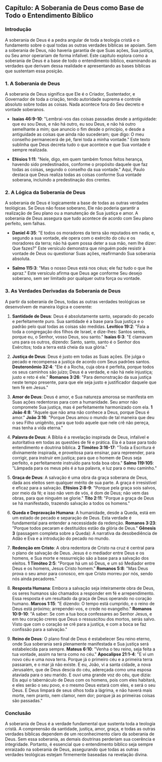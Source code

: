 ## Capítulo: A Soberania de Deus como Base de Todo o Entendimento Bíblico

### Introdução

A soberania de Deus é a pedra angular de toda a teologia cristã e o fundamento sobre o qual todas as outras verdades bíblicas se apoiam. Sem a soberania de Deus, não haveria garantia de que Suas ações, Sua justiça, ou Seu amor operariam de forma infalível. Este capítulo explora como a soberania de Deus é a base de todo o entendimento bíblico, examinando as verdades que derivam dessa realidade e apresentando as bases bíblicas que sustentam essa posição.

### 1. A Soberania de Deus

A soberania de Deus significa que Ele é o Criador, Sustentador, e Governador de toda a criação, tendo autoridade suprema e controle absoluto sobre todas as coisas. Nada acontece fora do Seu decreto e vontade soberanos. 

- **Isaías 46:9-10**: "Lembrai-vos das coisas passadas desde a antiguidade: que eu sou Deus, e não há outro, eu sou Deus, e não há outro semelhante a mim; que anuncio o fim desde o princípio, e desde a antiguidade as coisas que ainda não sucederam; que digo: O meu conselho permanecerá de pé, farei toda a minha vontade." Este texto sublinha que Deus decreta tudo o que acontece e que Sua vontade é sempre realizada.

- **Efésios 1:11**: "Nele, digo, em quem também fomos feitos herança, havendo sido predestinados, conforme o propósito daquele que faz todas as coisas, segundo o conselho da sua vontade." Aqui, Paulo destaca que Deus realiza todas as coisas conforme Sua vontade soberana, incluindo a predestinação dos crentes.

### 2. A Lógica da Soberania de Deus

A soberania de Deus é logicamente a base de todas as outras verdades teológicas. Se Deus não fosse soberano, Ele não poderia garantir a realização de Seu plano ou a manutenção de Sua justiça e amor. A soberania de Deus assegura que tudo acontece de acordo com Seu plano perfeito, sem falhas.

- **Daniel 4:35**: "E todos os moradores da terra são reputados em nada; e, segundo a sua vontade, ele opera com o exército do céu e os moradores da terra; não há quem possa deter a sua mão, nem lhe dizer: Que fazes?" Este versículo demonstra que ninguém pode resistir à vontade de Deus ou questionar Suas ações, reafirmando Sua soberania absoluta.

- **Salmo 115:3**: "Mas o nosso Deus está nos céus; ele faz tudo o que lhe apraz." Este versículo afirma que Deus age conforme Seu desejo soberano, sem ser limitado por qualquer outra força ou vontade.

### 3. As Verdades Derivadas da Soberania de Deus

A partir da soberania de Deus, todas as outras verdades teológicas se desenvolvem de maneira lógica e coerente:

1. **Santidade de Deus**: Deus é absolutamente santo, separado do pecado e perfeitamente puro. Sua santidade é a base para Sua justiça e o padrão pelo qual todas as coisas são medidas. **Levítico 19:2**: "Fala a toda a congregação dos filhos de Israel, e dize-lhes: Santos sereis, porque eu, o Senhor, vosso Deus, sou santo." **Isaías 6:3**: "E clamavam uns para os outros, dizendo: Santo, santo, santo é o Senhor dos Exércitos; toda a terra está cheia da sua glória."

2. **Justiça de Deus**: Deus é justo em todas as Suas ações. Ele julga o pecado e recompensa a justiça de acordo com Seus padrões santos. **Deuteronômio 32:4**: "Ele é a Rocha, cuja obra é perfeita, porque todos os seus caminhos são juízo; Deus é a verdade, e não há nele injustiça; justo e reto é ele." **Romanos 3:26**: "Para demonstração da sua justiça neste tempo presente, para que ele seja justo e justificador daquele que tem fé em Jesus."

3. **Amor de Deus**: Deus é amor, e Sua natureza amorosa se manifesta em Suas ações redentoras para com a humanidade. Seu amor não compromete Sua justiça, mas é perfeitamente harmonizado com ela. **1 João 4:8**: "Aquele que não ama não conhece a Deus, porque Deus é amor." **João 3:16**: "Porque Deus amou o mundo de tal maneira que deu o seu Filho unigênito, para que todo aquele que nele crê não pereça, mas tenha a vida eterna."

4. **Palavra de Deus**: A Bíblia é a revelação inspirada de Deus, infalível e autoritativa em todas as questões de fé e prática. Ela é a base para todo entendimento e doutrina bíblica. **2 Timóteo 3:16-17**: "Toda a Escritura é divinamente inspirada, e proveitosa para ensinar, para repreender, para corrigir, para instruir em justiça; para que o homem de Deus seja perfeito, e perfeitamente instruído para toda boa obra." **Salmo 119:105**: "Lâmpada para os meus pés é a tua palavra, e luz para o meu caminho."

5. **Graça de Deus**: A salvação é uma obra da graça soberana de Deus, dada aos eleitos sem qualquer mérito de sua parte. A graça é irresistível e eficaz para a salvação. **Efésios 2:8-9**: "Porque pela graça sois salvos, por meio da fé; e isso não vem de vós, é dom de Deus; não vem das obras, para que ninguém se glorie." **Tito 2:11**: "Porque a graça de Deus se há manifestado, trazendo salvação a todos os homens."

6. **Queda e Depravação Humana**: A humanidade, desde a Queda, está em um estado de pecado e separação de Deus. Esta verdade é fundamental para entender a necessidade da redenção. **Romanos 3:23**: "Porque todos pecaram e destituídos estão da glória de Deus." **Gênesis 3** (passagem completa sobre a Queda): A narrativa da desobediência de Adão e Eva e a introdução do pecado no mundo.

7. **Redenção em Cristo**: A obra redentora de Cristo na cruz é central para o plano de salvação de Deus. Jesus é o mediador entre Deus e os homens, e Sua morte e ressurreição são a base para a salvação dos eleitos. **1 Timóteo 2:5**: "Porque há um só Deus, e um só Mediador entre Deus e os homens, Jesus Cristo homem." **Romanos 5:8**: "Mas Deus prova o seu amor para conosco, em que Cristo morreu por nós, sendo nós ainda pecadores."

8. **Resposta Humana**: Embora a salvação seja inteiramente obra de Deus, os seres humanos são chamados a responder em fé e arrependimento. Essa resposta é um resultado da graça de Deus operando no coração humano. **Marcos 1:15**: "E dizendo: O tempo está cumprido, e o reino de Deus está próximo; arrependei-vos, e crede no evangelho." **Romanos 10:9-10**: "A saber: Se com a tua boca confessares ao Senhor Jesus, e em teu coração creres que Deus o ressuscitou dos mortos, serás salvo. Visto que com o coração se crê para a justiça, e com a boca se faz confissão para a salvação."

9. **Reino de Deus**: O plano final de Deus é estabelecer Seu reino eterno, onde Sua soberania será plenamente manifestada e Sua justiça será estabelecida para sempre. **Mateus 6:10**: "Venha o teu reino, seja feita a tua vontade, assim na terra como no céu." **Apocalipse 21:1-4**: "E vi um novo céu e uma nova terra. Porque já o primeiro céu e a primeira terra passaram, e o mar já não existe. E eu, João, vi a santa cidade, a nova Jerusalém, que de Deus descia do céu, adereçada como uma esposa ataviada para o seu marido. E ouvi uma grande voz do céu, que dizia: Eis aqui o tabernáculo de Deus com os homens, pois com eles habitará, e eles serão o seu povo, e o mesmo Deus estará com eles, e será o seu Deus. E Deus limpará de seus olhos toda a lágrima, e não haverá mais morte, nem pranto, nem clamor, nem dor; porque já as primeiras coisas são passadas."

### Conclusão

A soberania de Deus é a verdade fundamental que sustenta toda a teologia cristã. A compreensão da santidade, justiça, amor, graça, e todas as outras verdades bíblicas dependem de um reconhecimento claro da soberania de Deus. Sem essa soberania, as demais doutrinas perderiam sua coerência e integridade. Portanto, é essencial que o entendimento bíblico seja sempre enraizado na soberania de Deus, assegurando que todas as outras verdades teológicas estejam firmemente baseadas na revelação divina.
